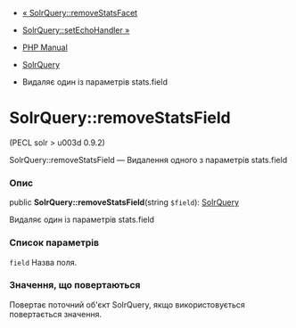 - [« SolrQuery::removeStatsFacet](solrquery.removestatsfacet.md)
- [SolrQuery::setEchoHandler »](solrquery.setechohandler.md)

- [PHP Manual](index.md)
- [SolrQuery](class.solrquery.md)
- Видаляє один із параметрів stats.field

# SolrQuery::removeStatsField

(PECL solr \> u003d 0.9.2)

SolrQuery::removeStatsField — Видалення одного з параметрів stats.field

### Опис

public **SolrQuery::removeStatsField**(string `$field`):
[SolrQuery](class.solrquery.md)

Видаляє один із параметрів stats.field

### Список параметрів

`field`
Назва поля.

### Значення, що повертаються

Повертає поточний об'єкт SolrQuery, якщо використовується повертається
значення.
